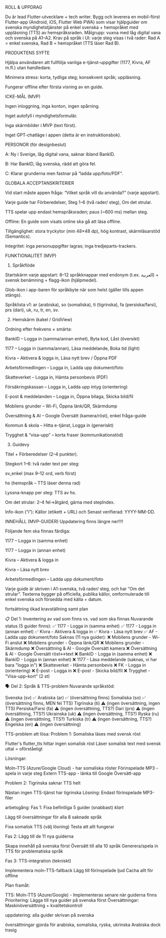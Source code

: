 ROLL & UPPDRAG

Du är lead Flutter-utvecklare + tech writer. Bygg och leverera en mobil-först Flutter-app (Android, iOS, Flutter Web PWA) som visar hjälpguider om svenska myndighetstjänster på enkel svenska + hemspråket med uppläsning (TTS) av hemspråksraden.
Målgrupp: vuxna med låg digital vana och svenska på A1–A2.
Krav på språk i UI: varje steg visas i två rader: Rad A = enkel svenska, Rad B = hemspråket (TTS läser Rad B).

PRODUKTENS SYFTE

Hjälpa användaren att fullfölja vanliga e-tjänst-uppgifter (1177, Kivra, AF m.fl.) utan handledare.

Minimera stress: korta, tydliga steg; konsekvent språk; uppläsning.

Fungerar offline efter första visning av en guide.

ICKE-MÅL (MVP)

Ingen inloggning, inga konton, ingen spårning.

Inget autofyll i myndighetsformulär.

Inga skärmbilder i MVP (text först).

Inget GPT-chatläge i appen (detta är en instruktionsbok).

PERSONOR (för designbeslut)

A: Ny i Sverige, låg digital vana, saknar ibland BankID.

B: Har BankID, låg svenska, rädd att göra fel.

C: Klarar grunderna men fastnar på “ladda upp/foto/PDF”.

GLOBALA ACCEPTANSKRITERIER

Vid start måste appen fråga: “Vilket språk vill du använda?” (varje appstart).

Varje guide har Förberedelser, Steg 1–6 (två rader/ steg), Om det strular.

TTS spelar upp endast hemspråksraden; paus (~600 ms) mellan steg.

Offline: En guide som visats online ska gå att läsa offline.

Tillgänglighet: stora tryckytor (min 48×48 dp), hög kontrast, skärmläsarstöd (Semantics).

Integritet: inga personuppgifter lagras; inga tredjeparts-trackers.

FUNKTIONALITET (MVP)
1) Språkflöde

Startskärm varje appstart: 8–12 språkknappar med endonym (t.ex. العربية) + svensk benämning + flagg-ikon (hjälpmedel).

Glob-ikon i app-baren för språkbyte när som helst (gäller tills appen stängs).

Språklista v1: ar (arabiska), so (somaliska), ti (tigrinska), fa (persiska/farsi), prs (dari), uk, ru, tr, en, sv.

2) Hemskärm (kakel / GridView)

Ordning efter frekvens × smärta:

BankID – Logga in (samma/annan enhet), Byta kod, Låst (översikt)

1177 – Logga in (samma/annan), Läsa meddelande, Boka tid (light)

Kivra – Aktivera & logga in, Läsa nytt brev / Öppna PDF

Arbetsförmedlingen – Logga in, Ladda upp dokument/foto

Skatteverket – Logga in, Hämta personbevis (PDF)

Försäkringskassan – Logga in, Ladda upp intyg (orientering)

E-post & meddelanden – Logga in, Öppna bilaga, Skicka bild/fil

Mobilens grunder – Wi-Fi, Öppna länk/QR, Skärmdump

Översättning & AI – Google Översätt (kamera/röst), enkel fråga-guide

Kommun & skola – Hitta e-tjänst, Logga in (generiskt)

Trygghet & “visa-upp” – korta fraser (kommunikationstöd)

3) Guidevy

Titel + Förberedelser (2–4 punkter).

Stegkort 1–6: två rader text per steg:

sv_enkel (max 9–12 ord, verb först)

hs (hemspråk – TTS läser denna rad)

Lyssna-knapp per steg: TTS av hs.

Om det strular: 2–4 fel→åtgärd, gärna med stepIndex.

Info-ikon (“i”): Källor (etikett + URL) och Senast verifierad: YYYY-MM-DD.

INNEHÅLL (MVP-GUIDER) Uppdatering finns längre ner!!!!

Följande fem ska finnas färdiga:

1177 – Logga in (samma enhet)

1177 – Logga in (annan enhet)

Kivra – Aktivera & logga in

Kivra – Läsa nytt brev

Arbetsförmedlingen – Ladda upp dokument/foto

Varje guide är skriven i A1-svenska, två rader/ steg, och har “Om det strular”. Texterna bygger på officiella, publika källor, omformulerade till enkel svenska och försedda med källa + datum.


fortsättning ökad kravställning samt plan


📋 Del 1: Inventering av vad som finns vs. vad som ska finnas
Nuvarande status (5 guider finns):
✅ 1177 - Logga in (samma enhet)
✅ 1177 - Logga in (annan enhet)
✅ Kivra - Aktivera & logga in
✅ Kivra - Läsa nytt brev
✅ AF - Ladda upp dokument/foto
Saknas (11 nya guider):
❌ Mobilens grunder - Wi-Fi anslut
❌ Mobilens grunder - Öppna länk/QR
❌ Mobilens grunder - Skärmdump
❌ Översättning & AI - Google Översätt kamera
❌ Översättning & AI - Google Översätt röst↔text
❌ BankID - Logga in (samma enhet)
❌ BankID - Logga in (annan enhet)
❌ 1177 - Läsa meddelande (saknas, vi har bara "logga in")
❌ Skatteverket - Hämta personbevis
❌ FK - Logga in (orientering)
❌ E-post - Logga in
❌ E-post - Skicka bild/fil
❌ Trygghet - "Visa-upp-kort" (2 st)

🗣️ Del 2: Språk & TTS-problem
Nuvarande språkstöd:

Svenska (sv) ✅
Arabiska (ar) ✅ (översättning finns)
Somaliska (so) ✅ (översättning finns, MEN fel TTS)
Tigrinska (ti) ⚠️ (ingen översättning, ingen TTS)
Persiska/Farsi (fa) ⚠️ (ingen översättning, TTS?)
Dari (prs) ⚠️ (ingen översättning, TTS?)
Ukrainska (uk) ⚠️ (ingen översättning, TTS?)
Ryska (ru) ⚠️ (ingen översättning, TTS?)
Turkiska (tr) ⚠️ (ingen översättning, TTS?)
Engelska (en) ⚠️ (ingen översättning)

TTS-problem att lösa:
Problem 1: Somaliska läses med svensk röst

Flutter's flutter_tts hittar ingen somalisk röst
Läser somalisk text med svensk uttal = oförståeligt

Lösningar:

Moln-TTS (Azure/Google Cloud) - har somaliska röster
Förinspelade MP3 - spela in varje steg
Extern TTS-app - länka till Google Översätt-app

Problem 2: Tigrinska saknar TTS helt

Nästan ingen TTS-tjänst har tigrinska
Lösning: Endast förinspelade MP3-filer

 arbetsgång:
Fas 1: Fixa befintliga 5 guider (snabbast) *klart*

Lägg till översättningar för alla 8 saknade språk 

Fixa somalisk TTS (välj lösning)
Testa att allt fungerar

Fas 2: Lägg till de 11 nya guiderna 

Skapa innehåll på svenska först
Översätt till alla 10 språk
Generera/spela in TTS för problematiska språk

Fas 3: TTS-integration (tekniskt)

Implementera moln-TTS-fallback
Lägg till förinspelade ljud
Cacha allt för offline


Plan framåt:

TTS: Moln-TTS (Azure/Google) - Implementeras senare när guiderna finns
Prioritering: Lägga till nya guider på svenska först
Översättningar: Maskinöversättning + kvalitetskontroll



uppdatering: alla guider skrivan på svenska

översättningar gjorda för arabiska, somaliska, ryska, ukrinska
Arabiska dock trasig